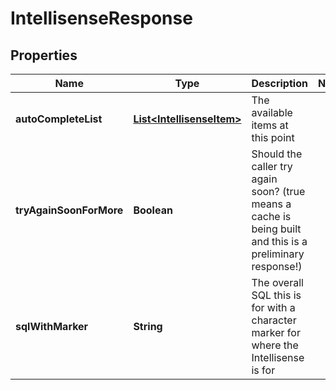 

# IntellisenseResponse


## Properties

| Name | Type | Description | Notes |
|------------ | ------------- | ------------- | -------------|
|**autoCompleteList** | [**List&lt;IntellisenseItem&gt;**](IntellisenseItem.md) | The available items at this point |  |
|**tryAgainSoonForMore** | **Boolean** | Should the caller try again soon? (true means a cache is being built and this is a preliminary response!) |  |
|**sqlWithMarker** | **String** | The overall SQL this is for with a character marker for where the Intellisense is for |  |



